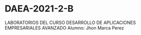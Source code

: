 # DAEA-2021-2-B
LABORATORIOS DEL CURSO DESARROLLO DE APLICACIONES EMPRESARIALES AVANZADO
Alumno: Jhon Marca Perez
